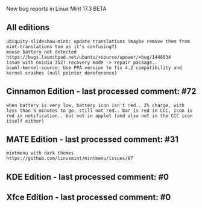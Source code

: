 New bug reports in Linux Mint 17.3 BETA

All editions
------------
	ubiquity-slideshow-mint: update translations (maybe remove them from mint-translations too as it's confusing?)
	mouse battery not detected https://bugs.launchpad.net/ubuntu/+source/upower/+bug/1448834
	issue with nvidia 352? recovery mode -> repair package..
	bcwml-kernel-source: Use PPA version to fix 4.2 compatibility and kernel crashes (null pointer dereference)

Cinnamon Edition - last processed comment: #72
----------------------------------------------
	when battery is very low, battery icon isn't red.. 2% charge, with less than 5 minutes to go, still not red.. bar is red in CCC, icon is red in notification.. but not in applet (and also not in the CCC icon itself either)

MATE Edition - last processed comment: #31
------------------------------------------
	mintmenu with dark themes https://github.com/linuxmint/mintmenu/issues/87

KDE Edition - last processed comment: #0
-----------------------------------------

Xfce Edition - last processed comment: #0
------------------------------------------
